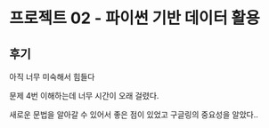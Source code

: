 # 프로젝트 02 - 파이썬 기반 데이터 활용

## 후기

 

아직 너무 미숙해서 힘들다

문제 4번 이해하는데 너무 시간이 오래 걸렸다.

새로운 문법을 알아갈 수 있어서 좋은 점이 있었고 구글링의 중요성을 알았다..

